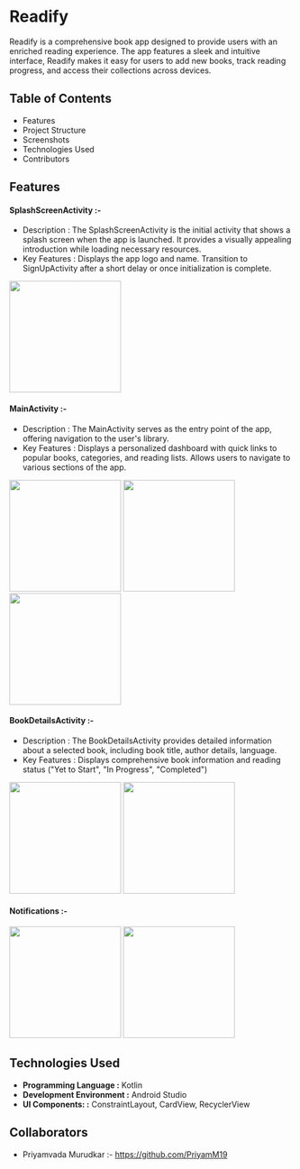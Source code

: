 
# Readify 

Readify is a comprehensive book app designed to provide users with an enriched reading experience. The app features a sleek and intuitive interface, Readify makes it easy for users to add new books, track reading progress, and access their collections across devices.


## Table of Contents

- Features
- Project Structure
- Screenshots
- Technologies Used
- Contributors


## Features

#### SplashScreenActivity :- 
- Description : The SplashScreenActivity is the initial activity that shows a splash screen when the app is launched. It provides a visually appealing introduction while loading necessary resources.
- Key Features : Displays the app logo and name. Transition to SignUpActivity after a short delay or once initialization is complete.
<img width="198" alt="" src="https://github.com/user-attachments/assets/8b34c787-8d00-48a2-8eb7-a5450c82bb98">


#### MainActivity :- 
- Description : The MainActivity serves as the entry point of the app, offering navigation to the user's library.
- Key Features : Displays a personalized dashboard with quick links to popular books, categories, and reading lists. Allows users to navigate to various sections of the app.
<img width="198" alt="" src="https://github.com/user-attachments/assets/c5e636d6-077a-4670-a616-2cad79280343">
<img width="198" alt="" src="https://github.com/user-attachments/assets/1e62303e-d0e1-419b-a413-3631ecbf5358">
<img width="198" alt="" src="https://github.com/user-attachments/assets/597289c1-1d56-43f8-92a0-3c9ebc717615">


#### BookDetailsActivity :- 
- Description : The BookDetailsActivity provides detailed information about a selected book, including book title, author details, language.
- Key Features : Displays comprehensive book information and reading status ("Yet to Start", "In Progress", "Completed") 
<img width="198" alt="" src="https://github.com/user-attachments/assets/3b945e90-fa8b-4a81-be3d-57117abac3d6">
<img width="198" alt="" src="https://github.com/user-attachments/assets/bda75b75-7c91-4d22-a8d7-498b73d09cc2">

#### Notifications :- 
<img width="198" alt="" src="https://github.com/user-attachments/assets/e4b579d6-8a44-4b4f-bb61-e02807c744e0">
<img width="198" alt="" src="https://github.com/user-attachments/assets/cf372a15-6da7-44e9-95a8-8878194ab05a">



## Technologies Used

- **Programming Language :** Kotlin
- **Development Environment :** Android Studio
- **UI Components: :** ConstraintLayout, CardView, RecyclerView



## Collaborators
- Priyamvada Murudkar :- https://github.com/PriyamM19
